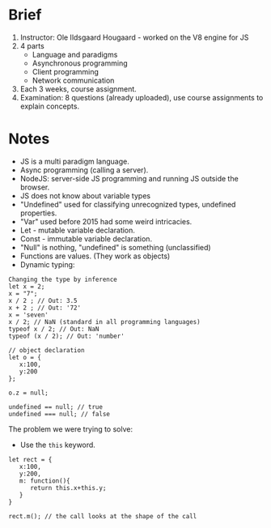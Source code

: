 # Brief
1) Instructor: Ole Ildsgaard Hougaard - worked on the V8 engine for JS
2) 4 parts
    - Language and paradigms
    - Asynchronous programming
    - Client programming
    - Network communication
3) Each 3 weeks, course assignment.
4) Examination: 8 questions (already uploaded), use course assignments to explain concepts.

# Notes
- JS is a multi paradigm language.
- Async programming (calling a server).
- NodeJS: server-side JS programming and running JS outside the browser.
- JS does not know about variable types
- "Undefined" used for classifying unrecognized types, undefined properties.
- "Var" used before 2015 had some weird intricacies.
- Let - mutable variable declaration.
- Const - immutable variable declaration.
- "Null" is nothing, "undefined" is something (unclassified) 
- Functions are values. (They work as objects)
- Dynamic typing:
```
Changing the type by inference
let x = 2;
x = "7";
x / 2 ; // Out: 3.5
x + 2 ; // Out: '72'
x = 'seven'
x / 2; // NaN (standard in all programming languages)
typeof x / 2; // Out: NaN
typeof (x / 2); // Out: 'number'

// object declaration
let o = {
   x:100,
   y:200
};

o.z = null;

undefined == null; // true
undefined === null; // false

```
The problem we were trying to solve:
- Use the `this` keyword.
```
let rect = {
   x:100,
   y:200,
   m: function(){
      return this.x+this.y;
   }
}

rect.m(); // the call looks at the shape of the call
```